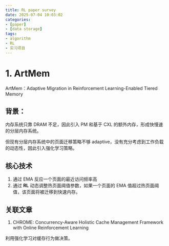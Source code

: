 ```yaml
---
title: RL paper survey
date: 2025-07-04 10:03:02
categories:
- [paper]
- [data storage]
tags:
- algorithm
- RL
- 实习项目
---
```




# 1. ArtMem

ArtMem：Adaptive Migration in Reinforcement Learning-Enabled Tiered Memory

## 背景：

内存系统只靠 DRAM 不足，因此引入 PM 和基于 CXL 的额外内存，形成快慢速的分层内存系统。

但现有分层内存系统中的页面迁移策略不够 adaptive，没有充分考虑到工作负载的动态性，因此引入强化学习策略。

## 核心技术

1. 通过 EMA 反应一个页面的最近访问频率高
2. 通过 **RL** 动态调整热页面阈值参数，如果一个页面的 EMA 值超过热页面阈值，该页面将被迁移到快速内存。



## 关联文章

1. CHROME: Concurrency-Aware Holistic Cache Management Framework with Online Reinforcement Learning

利用强化学习对缓存行为做决策。
